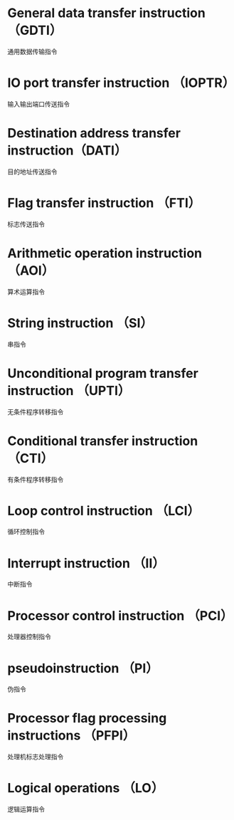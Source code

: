 # General data transfer instruction（GDTI）

通用数据传输指令



# IO port transfer instruction （IOPTR）

输入输出端口传送指令



# Destination address transfer instruction（DATI）

目的地址传送指令



# Flag transfer instruction （FTI）

标志传送指令



# Arithmetic operation instruction（AOI）

算术运算指令



# String instruction （SI）

串指令



# Unconditional program transfer instruction （UPTI）



无条件程序转移指令



# Conditional transfer instruction （CTI）

有条件程序转移指令



# Loop control instruction （LCI）

循环控制指令



# Interrupt instruction （II）

中断指令



# Processor control instruction （PCI）

处理器控制指令



# pseudoinstruction （PI）

伪指令



# Processor flag processing instructions （PFPI）

处理机标志处理指令 



# Logical operations （LO）

逻辑运算指令